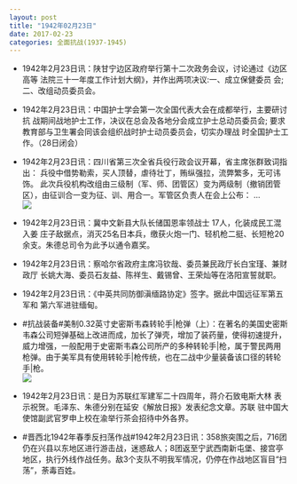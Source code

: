 ```yaml
---
layout: post
title: "1942年02月23日"
date: 2017-02-23
categories: 全面抗战(1937-1945)
---
```


<meta name="referrer" content="no-referrer" />

- 1942年2月23日讯：陕甘宁边区政府举行第十二次政务会议，讨论通过《边区高等 法院三十一年度工作计划大纲》，并作出两项决议:一、成立保健委员 会;二、改组动员委员会。 

- 1942年2月23日讯：中国护士学会第一次全国代表大会在成都举行，主要研讨抗 战期间战地护士工作，决议在总会及各地分会成立护士总动员委员会; 要求教育部与卫生署会同该会组织战时护士动员委员会，切实办理战 时全国护士工作。（28日闭会） 

- 1942年2月23日讯：四川省第三次全省兵役行政会议开幕，省主席张群致词指出： 兵役中借势勒索，买人顶替，虐待壮丁，贿纵强拉，流弊繁多，无可讳饰。 此次兵役机构改组由三级制（军、师、团管区）变为两级制（撤销团管 区），由征训合一变为征、训、用合一。军管区负责人在会上公布： ... <br/><img src="https://ww2.sinaimg.cn/large/aca367d8jw1fd0nkazfqaj20c80ay3zu.jpg" />

- 1942年2月23日讯：冀中文新县大队长储国恩率领战士 17人，化装成民工混入姜 庄子敌据点，消灭25名日本兵，缴获火炮一门、轻机枪二挺、长短枪20 余支。朱德总司令为此予以通令嘉奖。 

- 1942年2月23日讯：察哈尔省政府主席冯钦哉、委员兼民政厅长白宝瑾、兼财政厅 长姚大海、委员石友益、陈祥生、戴锡曾、王荣灿等在洛阳宣誓就职。 

- 1942年2月23日讯：《中英共同防御滇缅路协定》签字。据此中国远征军第五军和 第六军进驻缅甸。 

- #抗战装备#美制0.32英寸史密斯韦森转轮手|枪弹（上）：在著名的美国史密斯韦森公司短弹基础上改进而成，加长了弹壳，增加了装药量，使得初速提升，威力增强，一般配用于史密斯韦森公司所产的多种转轮手|枪，属于警民两用枪弹。由于美军具有使用转轮手|枪传统，也在二战中少量装备该口径的转轮手|枪。 <br/><img src="https://ww3.sinaimg.cn/large/aca367d8jw1fd067ulgy7j20hf0fz783.jpg" />

- 1942年2月23日讯：是日为苏联红军建军二十四周年，蒋介石致电斯大林 表示祝贺。毛泽东、朱德分别在延安《解放日报》发表纪念文章。苏联 驻中国大使馆副武官罗申上校在渝举行茶会招待中外各界。 

- #晋西北1942年春季反扫荡作战#1942年2月23日讯：358旅突围之后，716团仍在兴县以东地区进行游击战，迷惑敌人；8团返至宁武西南新屯堡、接宫亭地区，执行外线作战任务。敌3个支队不明我军情况，仍停在作战地区盲目“扫荡”，荼毒百姓。 

